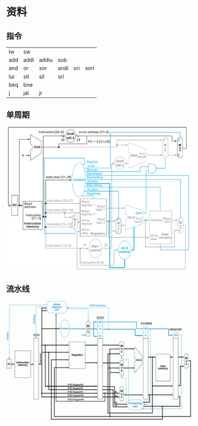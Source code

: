# 资料

## 指令

| | | | | | |
| ---- | ---- | ---- | ---- | ---- | ---- |
| lw | sw |
| add | addi | addiu | sub |
| and | or | xor | andi | ori | xori|
| lui | slt | sll | srl |
| beq | bne |
| j | jal | jr |

## 单周期

![png](./material/单周期.png)

## 流水线

![png](./material/流水线.png)
